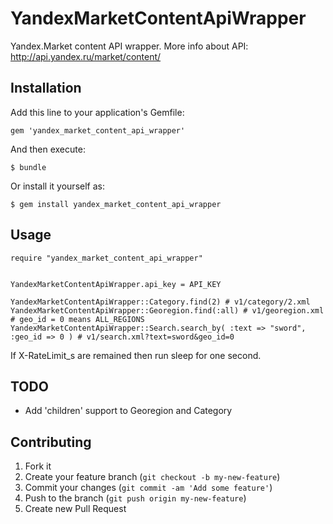 # YandexMarketContentApiWrapper

Yandex.Market content API wrapper. More info about API: http://api.yandex.ru/market/content/

## Installation

Add this line to your application's Gemfile:

    gem 'yandex_market_content_api_wrapper'

And then execute:

    $ bundle

Or install it yourself as:

    $ gem install yandex_market_content_api_wrapper

## Usage

```
require "yandex_market_content_api_wrapper"


YandexMarketContentApiWrapper.api_key = API_KEY

YandexMarketContentApiWrapper::Category.find(2) # v1/category/2.xml
YandexMarketContentApiWrapper::Georegion.find(:all) # v1/georegion.xml
# geo_id = 0 means ALL_REGIONS
YandexMarketContentApiWrapper::Search.search_by( :text => "sword", :geo_id => 0 ) # v1/search.xml?text=sword&geo_id=0
```

If X-RateLimit_s are remained then run sleep for one second.

## TODO

* Add 'children' support to Georegion and Category

## Contributing

1. Fork it
2. Create your feature branch (`git checkout -b my-new-feature`)
3. Commit your changes (`git commit -am 'Add some feature'`)
4. Push to the branch (`git push origin my-new-feature`)
5. Create new Pull Request
